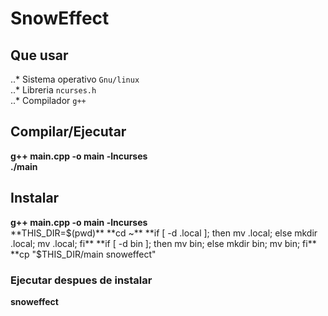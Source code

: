 # SnowEffect

## Que usar
..* Sistema operativo `Gnu/linux`  
..* Libreria `ncurses.h`  
..* Compilador `g++`  

## Compilar/Ejecutar
**g++ main.cpp -o main -lncurses**  
**./main**  

## Instalar
**g++ main.cpp -o main -lncurses**  
**THIS_DIR=$(pwd)**  
**cd ~**  
**if [ -d .local ]; then mv .local; else mkdir .local; mv .local; fi**  
**if [ -d bin ]; then mv bin; else mkdir bin; mv bin; fi**  
**cp "$THIS_DIR/main snoweffect"  

### Ejecutar despues de instalar
**snoweffect**  
